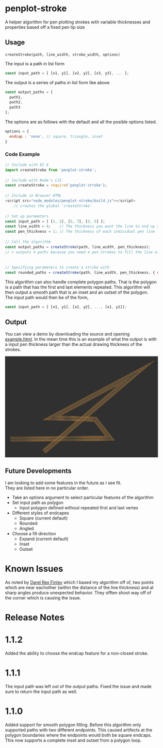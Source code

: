 # penplot-stroke
A helper algorithm for pen plotting strokes with variable thicknesses
and properties based off a fixed pen tip size

## Usage

`createStroke(path, line_width, stroke_width, options)`

The input is a path in list form  
```js
const input_path = [ [x1, y1], [x2, y2], [x3, y3], ... ];
```
The output is a series of paths in list form like above
```js
const output_paths = [
  path1,
  path2,
  path3
];
```

The options are as follows with the default and all the posible options listed.
```js
options = {
  endcap : 'none', // square, triangle, inset
}
```

### Code Example

```js
// Include with ES 6
import createStroke from 'penplot-stroke';

// Include with Node's CJS
const createStroke = require('penplot-stroke');

// Include in Browser HTML
<script src="node_modules/penplot-stroke/build.js"></script>
    // creates the global 'createStroke'

// Set up parameters
const input_path = [ [1, 2], [5, 7], [3, 5] ];
const line_width = 4;    // The thickness you want the line to end up as
const pen_thickness = 1; // The thickness of each individual pen line

// Call the algorithm
const output_paths = createStroke(path, line_width, pen_thickness);
// > outputs 4 paths because you need 4 pen strokes to fill the line width of 1


// Specifying parameters to create a strike with
const rounded_paths = createStroke(path, line_width, pen_thickness, { endcap : 'round' });
```

This algorithm can also handle complete polygon paths. That is the polygon is
a path that has the first and last elements repeated. This algorithm will then
output a smooth path that is an inset and an outset of the polygon.  
The input path would then be of the form,
```js
const input_path = [ [x1, y1], [x2, y2], ..., [x1, y1]];
```

## Output
You can view a demo by downloading the source and opening 
[example.html](./example.html). In the mean time this is an example of what
the output is with a input pen thickness larger than the actual drawing
thickness of the strokes.

![Example Output Image](./stroke.png)

## Future Developments
I am looking to add some features in the future as I see fit.  
They are listed here in no particular order.  
+ Take an options argument to select particular features of the algorithm
+ Set input path as polygon 
  + Input polygon defined without repeated first and last vertex
+ Different styles of endcapes
  + Square (current default)
  + Rounded
  + Angled
+ Choose a fill direction
  + Expand (current default)
  + Inset
  + Outset

# Known Issues
As noted by [Darel Rex Finley](http://alienryderflex.com/polygon_inset/) which I
based my algorithm off of, two points which are near eachother (within the
distance of the line thickness) and at sharp angles produce unexpected behavior.
They offten shoot way off of the corner which is causing the issue.

# Release Notes

# 1.1.2
Added the ability to choose the endcap feature for a non-closed stroke.

# 1.1.1
The input path was left out of the output paths. Fixed the issue and made sure to
return the input path as well.

# 1.1.0
Added support for smooth polygon filling. Before this algorithm only supported
paths with two different endpoints. This caused artifects at the polygon
boundaries where the endpoints would both be square endcaps. This now supports
a complete inset and outset from a polygon loop.